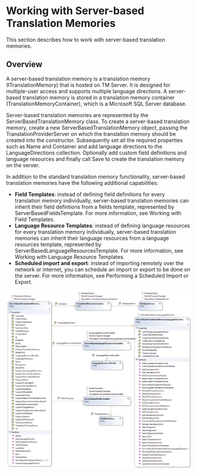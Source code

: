 Working with Server-based Translation Memories
=====
This section describes how to work with server-based translation memories.

Overview
------
A server-based translation memory is a translation memory (ITranslationMemory) that is hosted on TM Server. It is designed for multiple-user access and supports multiple language directions. A server-based translation memory is stored in a translation memory container (TranslationMemoryContainer), which is a Microsoft SQL Server database.

Server-based translation memories are represented by the ServerBasedTranslationMemory class. To create a server-based translation memory, create a new ServerBasedTranslationMemory object, passing the TranslationProviderServer on which the translation memory should be created into the constructor. Subsequently set all the required properties such as Name and Container and add language directions to the LanguageDirections collection. Optionally add custom field definitions and language resources and finally call Save to create the translation memory on the server.

In addition to the standard translation memory functionality, server-based translation memories have the following additional capabilities:

* **Field Templates**: instead of defining field definitions for every translation memory individually, server-based translation memories can inherit their field defintions from a fields template, represented by ServerBasedFieldsTemplate. For more information, see Working with Field Templates.
* **Language Resource Templates**: instead of defining language resources for every translation memory individually, server-based translation memories can inherit their language resources from a language resources template, represented by ServerBasedLanguageResourcesTemplate. For more information, see Working with Language Resource Templates.
* **Scheduled import and export**: instead of importing remotely over the network or internet, you can schedule an import or export to be done on the server. For more information, see Performing a Scheduled Import or Export.




<img style="display:block; " src="images/ServerBasedTranslationMemory.png"/>